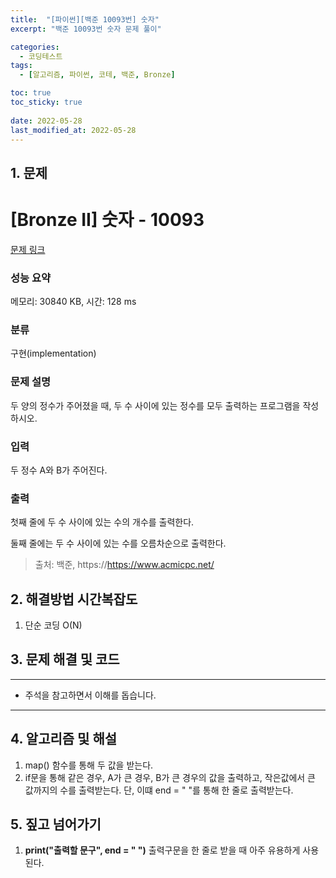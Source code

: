 ```yaml
---
title:  "[파이썬][백준 10093번] 숫자"
excerpt: "백준 10093번 숫자 문제 풀이"

categories:
  - 코딩테스트
tags:
  - [알고리즘, 파이썬, 코테, 백준, Bronze]

toc: true
toc_sticky: true
 
date: 2022-05-28
last_modified_at: 2022-05-28
---
```



## 1. 문제

# [Bronze II] 숫자 - 10093 

[문제 링크](https://www.acmicpc.net/problem/10093) 

### 성능 요약

메모리: 30840 KB, 시간: 128 ms

### 분류

구현(implementation)

### 문제 설명

<p>두 양의 정수가 주어졌을 때, 두 수 사이에 있는 정수를 모두 출력하는 프로그램을 작성하시오.</p>

### 입력 

 <p>두 정수 A와 B가 주어진다.</p>

### 출력 

 <p>첫째 줄에 두 수 사이에 있는 수의 개수를 출력한다.</p>

<p>둘째 줄에는 두 수 사이에 있는 수를 오름차순으로 출력한다.</p>




> 출처: 백준, https://https://www.acmicpc.net/

## 2. 해결방법 시간복잡도
1. 단순 코딩 O(N)


## 3. 문제 해결 및 코드
--- 

<script src="https://gist.github.com/godhin/659732ed00af5c523b97b60d1d77ebaa.js"></script>

- 주석을 참고하면서 이해를 돕습니다.
---

## 4. 알고리즘 및 해설

1. map() 함수를 통해 두 값을 받는다.
2. if문을 통해 같은 경우, A가 큰 경우, B가 큰 경우의 값을 출력하고, 작은값에서 큰 값까지의 수를 출력받는다. 단, 이떄 end = " "를 통해 한 줄로 출력받는다.

## 5. 짚고 넘어가기

1. **print("출력할 문구", end = " ")** 출력구문을 한 줄로 받을 때 아주 유용하게 사용된다.